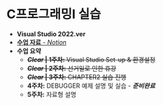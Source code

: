 # C프로그래밍I 실습

 - __Visual Studio 2022.ver__
 - [__수업 자료__ - *Notion*](https://charm-aluminum-6c2.notion.site/C-I-76bfad34356041feb3a6b9119172faf3)
 - __수업 요약__
   - ~~__*Clear* | 1주차:__ Visual Studio Set-up & 환경설정~~
   - ~~__*Clear* | 2주차:__ 선거일로 인한 휴강~~
   - ~~__*Clear* | 3주차:__ CHAPTER2 실습 진행~~
   - __4주차:__ DEBUGGER 예제 설명 및 실습 - __*준비완료*__
   - __5주차:__ 자료형 설명